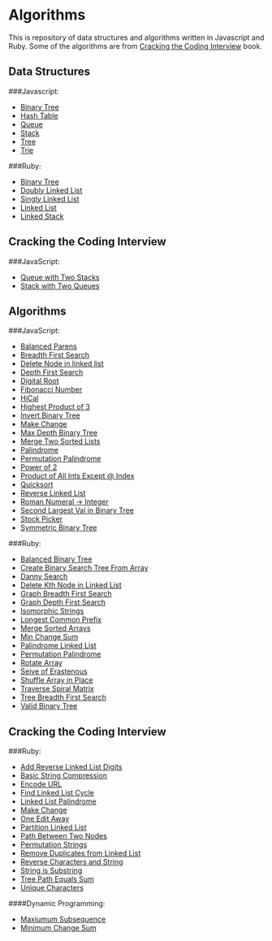 Algorithms
==========

This is repository of data structures and algorithms written in Javascript and Ruby. Some of the algorithms are from
[Cracking the Coding Interview](http://www.amazon.com/gp/product/0984782850/ref=as_li_tl?ie=UTF8&camp=1789&creative=9325&creativeASIN=0984782850&linkCode=as2&tag=dbz03-20&linkId=LVVF6HDIDG3XQICI)
 book. 

Data Structures
-----

###Javascript:

* [Binary Tree](/Data%20Structures/JavaScript/binary-tree.js)
* [Hash Table](/Data%20Structures/JavaScript/hash-table.js)
* [Queue](/Data%20Structures/JavaScript/queue.js)
* [Stack](/Data%20Structures/JavaScript/stack.js)
* [Tree](/Data%20Structures/JavaScript/tree.js)
* [Trie](/Data%20Structures/JavaScript/trie.js)

###Ruby:

* [Binary Tree](/Data%20Structures/Ruby/binary-tree.rb)
* [Doubly Linked List](/Data%20Structures/Ruby/doubly-linked-list.rb)
* [Singly Linked List](/Data%20Structures/Ruby/singly-linked-list.rb)
* [Linked List](/Data%20Structures/Ruby/linked-list.rb)
* [Linked Stack](/Data%20Structures/Ruby/linked-stack.rb)

Cracking the Coding Interview
-----

###JavaScript:

* [Queue with Two Stacks](/Data%20Structures/Cracking%20the%20Coding%20Interview/queue-with-two-stacks.js)
* [Stack with Two Queues](/Data%20Structures/Cracking%20the%20Coding%20Interview/stack-with-two-queues.js)

Algorithms
-----

###JavaScript:

* [Balanced Parens](/Algorithms/JavaScript/balanced-parens.js)
* [Breadth First Search](/Algorithms/JavaScript/breadth-first-search.js)
* [Delete Node in linked list](/Algorithms/JavaScript/delete-node-in-linked-list.js)
* [Depth First Search](/Algorithms/JavaScript/depth-first-search.js)
* [Digital Root](/Algorithms/JavaScript/digital-root.js)
* [Fibonacci Number](/Algorithms/JavaScript/fibonacci-number.js)
* [HiCal](/Algorithms/JavaScript/hical.js)
* [Highest Product of 3](/Algorithms/JavaScript/highest-product-of-three.js)
* [Invert Binary Tree](/Algorithms/JavaScript/invert-binary-tree.js)
* [Make Change](/Algorithms/JavaScript/make-change.js)
* [Max Depth Binary Tree](/Algorithms/JavaScript/max-depth-binary-tree.js)
* [Merge Two Sorted Lists](/Algorithms/JavaScript/merge-two-sorted-lists.js)
* [Palindrome](/Algorithms/JavaScript/palindrome.js)
* [Permutation Palindrome](/Algorithms/JavaScript/permutation-palindrome.js)
* [Power of 2](/Algorithms/JavaScript/power-of-two.js)
* [Product of All Ints Except @ Index](/Algorithms/JavaScript/product-of-ints.js)
* [Quicksort](/Algorithms/JavaScript/quicksort.js)
* [Reverse Linked List](/Algorithms/JavaScript/reverse-linked-list.js)
* [Roman Numeral -> Integer](/Algorithms/JavaScript/roman-numeral-to-int.js)
* [Second Largest Val in Binary Tree](/Algorithms/JavaScript/second-largest-binary-tree.js)
* [Stock Picker](/Algorithms/JavaScript/stock-picker.js)
* [Symmetric Binary Tree](/Algorithms/JavaScript/symmetric-binary-tree.js)

###Ruby:

* [Balanced Binary Tree](/Algorithms/Ruby/balanced-binary-tree.rb)
* [Create Binary Search Tree From Array](/Algorithms/Ruby/binary-search-tree-from-array.rb)
* [Danny Search](/Algorithms/Ruby/danny-search.rb)
* [Delete Kth Node in Linked List](/Algorithms/Ruby/delete-kth-node.rb)
* [Graph Breadth First Search](/Algorithms/Ruby/graph-breadth-first-search.rb)
* [Graph Depth First Search](/Algorithms/Ruby/graph-depth-first-search.rb)
* [Isomorphic Strings](/Algorithms/Ruby/isomorphic-strings.rb)
* [Longest Common Prefix](/Algorithms/Ruby/longest-common-prefix.rb)
* [Merge Sorted Arrays](/Algorithms/Ruby/merge-sorted-arrays.rb)
* [Min Change Sum](/Algorithms/Ruby/min-change-sum.rb)
* [Palindrome Linked List](/Algorithms/Ruby/palindrome-linked-list.rb)
* [Permutation Palindrome](/Algorithms/Ruby/permutation-palindrome.rb)
* [Rotate Array](/Algorithms/Ruby/rotate-array.rb)
* [Seive of Erastenous](/Algorithms/Ruby/seive-of-erastenous.rb)
* [Shuffle Array in Place](/Algorithms/Ruby/shuffle-array-in-place.rb)
* [Traverse Spiral Matrix](/Algorithms/Ruby/traverse-spiral-matrix.rb)
* [Tree Breadth First Search](/Algorithms/Ruby/tree-breadth-first-search.rb)
* [Valid Binary Tree](/Algorithms/Ruby/valid-binary-tree.rb)

Cracking the Coding Interview
-----

###Ruby:

* [Add Reverse Linked List Digits](/Algorithms/Cracking%20the%20Coding%20Interview/add-reversed-linked-list-digits.rb)
* [Basic String Compression](/Algorithms/Cracking%20the%20Coding%20Interview/basic-string-compression.rb)
* [Encode URL](/Algorithms/Cracking%20the%20Coding%20Interview/encode-url.rb)
* [Find Linked List Cycle](/Algorithms/Cracking%20the%20Coding%20Interview/find-linked-list-cycle.rb)
* [Linked List Palindrome](/Algorithms/Cracking%20the%20Coding%20Interview/linked-list-palindrome.rb)
* [Make Change](/Algorithms/Cracking%20the%20Coding%20Interview/make-change.rb)
* [One Edit Away](/Algorithms/Cracking%20the%20Coding%20Interview/one-edit-away.rb)
* [Partition Linked List](/Algorithms/Cracking%20the%20Coding%20Interview/partition-linked-list.rb)
* [Path Between Two Nodes](/Algorithms/Cracking%20the%20Coding%20Interview/path-between-two-nodes.rb)
* [Permutation Strings](/Algorithms/Cracking%20the%20Coding%20Interview/permutations-strings.rb)
* [Remove Duplicates from Linked List](/Algorithms/Cracking%20the%20Coding%20Interview/remove-duplicates-from-linked-list.rb)
* [Reverse Characters and String](/Algorithms/Cracking%20the%20Coding%20Interview/reverse-characters-and-string.rb)
* [String is Substring](/Algorithms/Cracking%20the%20Coding%20Interview/string-is-substring.rb)
* [Tree Path Equals Sum](/Algorithms/Cracking%20the%20Coding%20Interview/tree-path-equals-sum.rb)
* [Unique Characters](/Algorithms/Cracking%20the%20Coding%20Interview/unique-characters.rb)

####Dynamic Programming:

* [Maxiumum Subsequence](/Algorithms/Dynamic%20Programming/max-subsequence.rb)
* [Minimum Change Sum](/Algorithms/Dynamic%20Programming/min-change-sum.rb)
